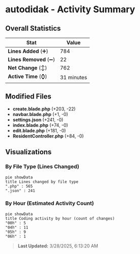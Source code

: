 # autodidak - Activity Summary 

## Overall Statistics

| Stat                   | Value                                                             |
| ---------------------- | ----------------------------------------------------------------- |
| **Lines Added** (➕)   | 784                                          |
| **Lines Removed** (➖) | 22                                        |
| **Net Change** (↕)    | 762                |
| **Active Time** (⌚)   | 31 minutes |


## Modified Files
- **create.blade.php** (+203, -22)
- **navbar.blade.php** (+1, -0)
- **settings.json** (+241, -0)
- **index.blade.php** (+74, -0)
- **edit.blade.php** (+181, -0)
- **ResidentController.php** (+84, -0)

## Visualizations

### By File Type (Lines Changed)

```mermaid
pie showData
title Lines changed by file type
".php" : 565
".json" : 241
```

### By Hour (Estimated Activity Count)

```mermaid
pie showData
title Coding activity by hour (count of changes)
"00h" : 5
"04h" : 11
"05h" : 9
"06h" : 1
```


> **Last Updated:** 3/28/2025, 6:13:20 AM